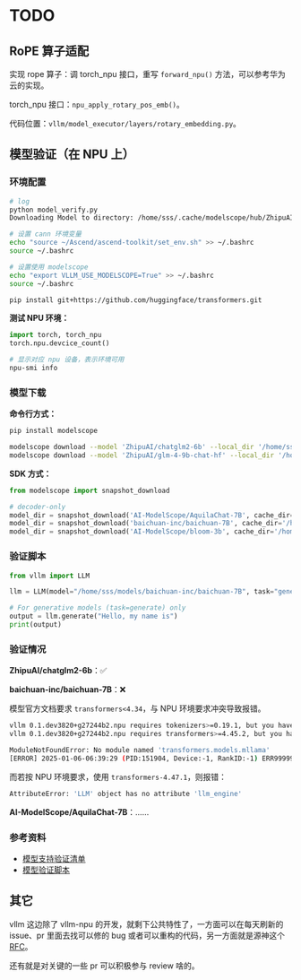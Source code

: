 # TODO

## RoPE 算子适配

实现 rope 算子：调 torch_npu 接口，重写 `forward_npu()` 方法，可以参考华为云的实现。

torch_npu 接口：`npu_apply_rotary_pos_emb()`。

代码位置：`vllm/model_executor/layers/rotary_embedding.py`。

## 模型验证（在 NPU 上）

### 环境配置

```bash
# log
python model_verify.py
Downloading Model to directory: /home/sss/.cache/modelscope/hub/ZhipuAI/chatglm2-6b

# 设置 cann 环境变量
echo "source ~/Ascend/ascend-toolkit/set_env.sh" >> ~/.bashrc
source ~/.bashrc

# 设置使用 modelscope
echo "export VLLM_USE_MODELSCOPE=True" >> ~/.bashrc
source ~/.bashrc

pip install git+https://github.com/huggingface/transformers.git
```

**测试 NPU 环境：**

```python
import torch, torch_npu
torch.npu.devcice_count()
```

```bash
# 显示对应 npu 设备，表示环境可用
npu-smi info
```

### 模型下载

**命令行方式：**

```bash
pip install modelscope

modelscope download --model 'ZhipuAI/chatglm2-6b' --local_dir '/home/sss/models/ZhipuAI/chatglm2-6b' # 已验证
modelscope download --model 'ZhipuAI/glm-4-9b-chat-hf' --local_dir '/home/sss/models/ZhipuAI/glm-4-9b-chat-hf'
```

**SDK 方式：**

```python
from modelscope import snapshot_download

# decoder-only
model_dir = snapshot_download('AI-ModelScope/AquilaChat-7B', cache_dir='/home/sss/models')
model_dir = snapshot_download('baichuan-inc/baichuan-7B', cache_dir='/home/sss/models') # pip install "transformers<4.34" -U
model_dir = snapshot_download('AI-ModelScope/bloom-3b', cache_dir='/home/sss/models')
```

### 验证脚本

```python
from vllm import LLM

llm = LLM(model="/home/sss/models/baichuan-inc/baichuan-7B", task="generate", trust_remote_code=True)

# For generative models (task=generate) only
output = llm.generate("Hello, my name is")
print(output)
```

### 验证情况

**ZhipuAI/chatglm2-6b**：✅

**baichuan-inc/baichuan-7B**：❌

模型官方文档要求 `transformers<4.34`，与 NPU 环境要求冲突导致报错。

```bash
vllm 0.1.dev3820+g27244b2.npu requires tokenizers>=0.19.1, but you have tokenizers 0.13.3 which is incompatible.
vllm 0.1.dev3820+g27244b2.npu requires transformers>=4.45.2, but you have transformers 4.33.3 which is incompatible.

ModuleNotFoundError: No module named 'transformers.models.mllama'
[ERROR] 2025-01-06-06:39:29 (PID:151904, Device:-1, RankID:-1) ERR99999 UNKNOWN applicaiton exception
```

而若按 NPU 环境要求，使用 `transformers-4.47.1`，则报错：

```bash
AttributeError: 'LLM' object has no attribute 'llm_engine'
```

**AI-ModelScope/AquilaChat-7B**：……

### 参考资料

- [<u>模型支持验证清单</u>](https://github.com/cosdt/vllm/tree/main/model_support)
- [<u>模型验证脚本</u>](https://docs.vllm.ai/en/stable/models/supported_models.html#modelscope)

## 其它

vllm 这边除了 vllm-npu 的开发，就剩下公共特性了，一方面可以在每天刷新的 issue、pr 里面去找可以修的 bug 或者可以重构的代码，另一方面就是源神这个 [<u>RFC</u>](https://github.com/vllm-project/vllm/issues/11162)。

还有就是对关键的一些 pr 可以积极参与 review 啥的。
